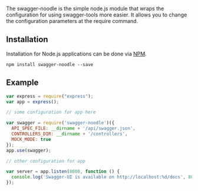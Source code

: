 The swagger-noodle is the simple node.js module that wraps the configuration for using swagger-tools more easier. It allows you to change the configuration parameters at the require command.

## Installation

Installation for Node.js applications can be done via [NPM][npm].

```
npm install swagger-noodle --save
```

## Example

``` javascript
var express = require("express");
var app = express();

// some configuration for app here

var swagger = require('swagger-noodle')({
  API_SPEC_FILE: __dirname + '/api/swagger.json',
  CONTROLLERS_DIR: __dirname + '/controllers',
  MOCK_MODE: true
});
app.use(swagger);

// other configuration for app

var server = app.listen(8080, function () {
  console.log('Swagger-UI is available on http://localhost:%d/docs', 8080);
});
```

[npm]: https://www.npmjs.com/package/swagger-noodle
[swagger]: http://swagger.io
[swagger-tools]: https://github.com/apigee-127/swagger-tools
[swagger-ui]: https://github.com/swagger-api/swagger-ui
